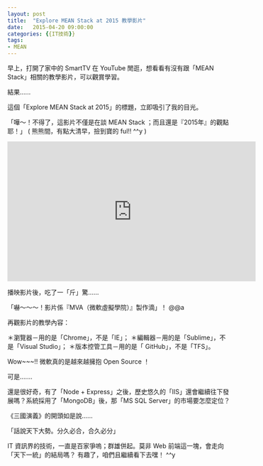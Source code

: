 ```yaml
---
layout: post
title:  "Explore MEAN Stack at 2015 教學影片"
date:   2015-04-20 09:00:00
categories: {{IT技術}}
tags:
- MEAN
---
```

早上，打開了家中的 SmartTV 在 YouTube 閒逛，想看看有沒有跟「MEAN Stack」相關的教學影片，可以觀賞學習。

結果......
<!-- more -->

這個「Explore MEAN Stack at 2015」的標題，立即吸引了我的目光。

「嘩～！不得了，這影片不僅是在談 MEAN Stack ；而且還是『2015年』的觀點耶！」 ( 熊熊間，有點大清早，撿到寶的 ful!! ^^y )

<div style="text-align:center">
<!-- <div class="youtube-video"> -->
  <iframe width="560" height="315" src="https://www.youtube.com/embed/Jh0er2pRcq8?rel=0" frameborder="0" allowfullscreen></iframe>
</div>

播映影片後，吃了一「斤」驚......

「嚇～～～！影片係『MVA（微軟虛擬學院）』製作滴」！ @@a

再觀影片的教學內容：

＊瀏覽器－用的是「Chrome」，不是「IE」；
＊編輯器－用的是「Sublime」，不是「Visual Studio」；
＊版本控管工具－用的是「 GitHub」，不是「TFS」。

Wow~~~!! 微軟真的是越來越擁抱 Open Source ！

可是.......

還是很好奇，有了「Node + Express」之後，歷史悠久的「IIS」還會繼續往下發展嗎？系統採用了「MongoDB」後，那「MS SQL Server」的市場要怎麼定位？

《三國演義》的開頭如是說......

「話說天下大勢。分久必合，合久必分」

IT 資訊界的技術，一直是百家爭嗚；群雄併起。莫非 Web 前端這一塊，會走向「天下一統」的結局嗎？
有趣了，咱們且繼續看下去嘿！ ^^y
